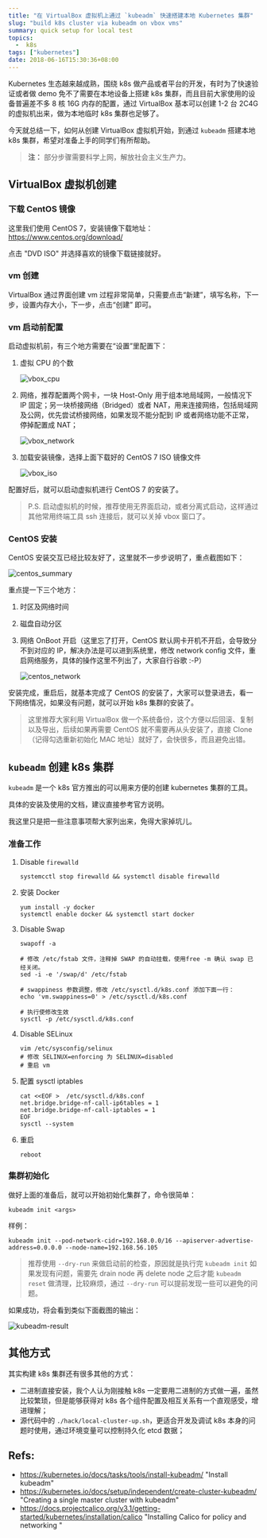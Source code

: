 ```yaml
---
title: "在 VirtualBox 虚拟机上通过 `kubeadm` 快速搭建本地 Kubernetes 集群"
slug: "build k8s cluster via kubeadm on vbox vms"
summary: quick setup for local test
topics:
  -  k8s
tags: ["kubernetes"]
date: 2018-06-16T15:30:36+08:00
---
```


Kubernetes 生态越来越成熟，围绕 k8s 做产品或者平台的开发，有时为了快速验证或者做 demo 免不了需要在本地设备上搭建 k8s 集群，而且目前大家使用的设备普遍差不多 8 核 16G 内存的配置，通过 VirtualBox 基本可以创建 1-2 台 2C4G 的虚拟机出来，做为本地临时 k8s 集群也足够了。

今天就总结一下，如何从创建 VirtualBox 虚拟机开始，到通过 `kubeadm` 搭建本地 k8s 集群，希望对准备上手的同学们有所帮助。

> __注：__ 部分步骤需要科学上网，解放社会主义生产力。

## VirtualBox 虚拟机创建

### 下载 CentOS 镜像

这里我们使用 CentOS 7，安装镜像下载地址：https://www.centos.org/download/

点击 "DVD ISO" 并选择喜欢的镜像下载链接就好。

### vm 创建

VirtualBox 通过界面创建 vm 过程非常简单，只需要点击“新建”，填写名称，下一步，设置内存大小，下一步，点击“创建” 即可。

### vm 启动前配置

启动虚拟机前，有三个地方需要在“设置”里配置下：

1. 虚拟 CPU 的个数

    ![vbox_cpu](/images/vbox-kubeadm/vbox_cpu.png)

1. 网络，推荐配置两个网卡，一块 Host-Only 用于组本地局域网，一般情况下 IP 固定；另一块桥接网络（Bridged）或者 NAT，用来连接网络，包括局域网及公网，优先尝试桥接网络，如果发现不能分配到 IP 或者网络功能不正常，停掉配置成 NAT； 
 
    ![vbox_network](/images/vbox-kubeadm/vbox_network.png)

1. 加载安装镜像，选择上面下载好的 CentOS 7 ISO 镜像文件
 
    ![vbox_iso](/images/vbox-kubeadm/vbox_config.png)

配置好后，就可以启动虚拟机进行 CentOS 7 的安装了。

> P.S. 启动虚拟机的时候，推荐使用无界面启动，或者分离式启动，这样通过其他常用终端工具 ssh 连接后，就可以关掉 vbox 窗口了。

### CentOS 安装

CentOS 安装交互已经比较友好了，这里就不一步步说明了，重点截图如下：

![centos_summary](/images/vbox-kubeadm/centos_install_summary.png)

重点提一下三个地方：

1. 时区及网络时间
2. 磁盘自动分区
3. 网络 OnBoot 开启（这里忘了打开，CentOS 默认网卡开机不开启，会导致分不到对应的 IP，解决办法是可以进到系统里，修改 network config 文件，重启网络服务，具体的操作这里不列出了，大家自行谷歌 :-P）

    ![centos_network](/images/vbox-kubeadm/centos_network.png)

安装完成，重启后，就基本完成了 CentOS 的安装了，大家可以登录进去，看一下网络情况，如果没有问题，就可以开始 k8s 集群的安装了。

> 这里推荐大家利用 VirtualBox 做一个系统备份，这个方便以后回滚、复制以及导出，后续如果再需要 CentOS 就不需要再从头安装了，直接 Clone （记得勾选重新初始化 MAC 地址）就好了，会快很多，而且避免出错。

## `kubeadm` 创建 k8s 集群

`kubeadm` 是一个 k8s 官方推出的可以用来方便的创建 kubernetes 集群的工具。

具体的安装及使用的文档，建议直接参考官方说明。

我这里只是把一些注意事项帮大家列出来，免得大家掉坑儿。

### 准备工作

1. Disable `firewalld`

    ```
    systemcctl stop firewalld && systemctl disable firewalld
    ```

1. 安装 Docker

    ```
    yum install -y docker
    systemctl enable docker && systemctl start docker
    ```

1. Disable Swap

    ```
    swapoff -a

    # 修改 /etc/fstab 文件，注释掉 SWAP 的自动挂载，使用free -m 确认 swap 已经关闭。
    sed -i -e '/swap/d' /etc/fstab

    # swappiness 参数调整，修改 /etc/sysctl.d/k8s.conf 添加下面一行：
    echo 'vm.swappiness=0' > /etc/sysctl.d/k8s.conf

    # 执行使修改生效
    sysctl -p /etc/sysctl.d/k8s.conf
    ```

1. Disable SELinux

    ```
    vim /etc/sysconfig/selinux
    # 修改 SELINUX=enforcing 为 SELINUX=disabled
    # 重启 vm
    ```

1. 配置 sysctl iptables

    ```
    cat <<EOF >  /etc/sysctl.d/k8s.conf
    net.bridge.bridge-nf-call-ip6tables = 1
    net.bridge.bridge-nf-call-iptables = 1
    EOF
    sysctl --system
    ```

1. 重启

    ```
    reboot
    ```

### 集群初始化

做好上面的准备后，就可以开始初始化集群了，命令很简单：

```
kubeadm init <args> 
```

样例：

```
kubeadm init --pod-network-cidr=192.168.0.0/16 --apiserver-advertise-address=0.0.0.0 --node-name=192.168.56.105
```

> 推荐使用 `--dry-run` 来做启动前的检查，原因就是执行完 `kubeadm init` 如果发现有问题，需要先 drain node 再 delete node 之后才能 `kubeadm reset` 做清理，比较麻烦，通过 `--dry-run` 可以提前发现一些可以避免的问题。

如果成功，将会看到类似下面截图的输出：

![kubeadm-result](/images/vbox-kubeadm/kubeadm_result.png)

## 其他方式

其实构建 k8s 集群还有很多其他的方式：

- 二进制直接安装，我个人认为刚接触 k8s 一定要用二进制的方式做一遍，虽然比较繁琐，但是能够获得对 k8s 各个组件配置及相互关系有一个直观感受，增进理解；
- 源代码中的 `./hack/local-cluster-up.sh`，更适合开发及调试 k8s 本身的问题时使用，通过环境变量可以控制持久化 etcd 数据；

## Refs:

* https://kubernetes.io/docs/tasks/tools/install-kubeadm/ "Install kubeadm"
* https://kubernetes.io/docs/setup/independent/create-cluster-kubeadm/ "Creating a single master cluster with kubeadm"
* https://docs.projectcalico.org/v3.1/getting-started/kubernetes/installation/calico "Installing Calico for policy and networking "
